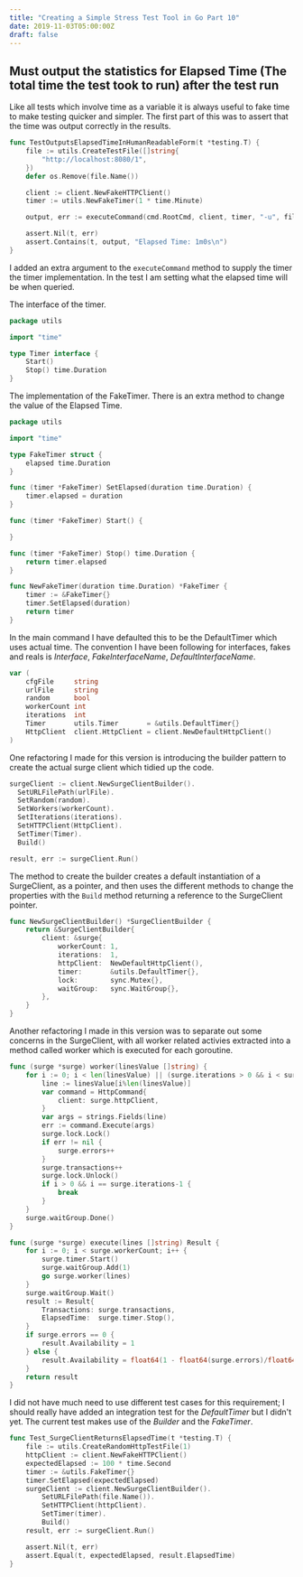 ```yaml
---
title: "Creating a Simple Stress Test Tool in Go Part 10"
date: 2019-11-03T05:00:00Z
draft: false
---
```


## Must output the statistics for Elapsed Time (The total time the test took to run) after the test run

Like all tests which involve time as a variable it is always useful to fake time to make testing quicker and simpler.  The first part of this was to assert that the time was output correctly in the results.

```go
func TestOutputsElapsedTimeInHumanReadableForm(t *testing.T) {
	file := utils.CreateTestFile([]string{
		"http://localhost:8080/1",
	})
	defer os.Remove(file.Name())

	client := client.NewFakeHTTPClient()
	timer := utils.NewFakeTimer(1 * time.Minute)

	output, err := executeCommand(cmd.RootCmd, client, timer, "-u", file.Name(), "-n", "1", "-c", "1")

	assert.Nil(t, err)
	assert.Contains(t, output, "Elapsed Time: 1m0s\n")
}
```

I added an extra argument to the `executeCommand` method to supply the timer the timer implementation.  In the test I am setting what the elapsed time will be when queried.

The interface of the timer.

```go
package utils

import "time"

type Timer interface {
	Start()
	Stop() time.Duration
}
```

The implementation of the FakeTimer.  There is an extra method to change the value of the Elapsed Time.

```go
package utils

import "time"

type FakeTimer struct {
	elapsed time.Duration
}

func (timer *FakeTimer) SetElapsed(duration time.Duration) {
	timer.elapsed = duration
}

func (timer *FakeTimer) Start() {

}

func (timer *FakeTimer) Stop() time.Duration {
	return timer.elapsed
}

func NewFakeTimer(duration time.Duration) *FakeTimer {
	timer := &FakeTimer{}
	timer.SetElapsed(duration)
	return timer
}
```

In the main command I have defaulted this to be the DefaultTimer which uses actual time.  The convention I have been following for interfaces, fakes and reals is *Interface*, *FakeInterfaceName*, *DefaultInterfaceName*.

```go
var (
	cfgFile     string
	urlFile     string
	random      bool
	workerCount int
	iterations  int
	Timer       utils.Timer       = &utils.DefaultTimer{}
	HttpClient  client.HttpClient = client.NewDefaultHttpClient()
)
```

One refactoring I made for this version is introducing the builder pattern to create the actual surge client which tidied up the code.

```go
surgeClient := client.NewSurgeClientBuilder().
  SetURLFilePath(urlFile).
  SetRandom(random).
  SetWorkers(workerCount).
  SetIterations(iterations).
  SetHTTPClient(HttpClient).
  SetTimer(Timer).
  Build()

result, err := surgeClient.Run()
```

The method to create the builder creates a default instantiation of a SurgeClient, as a pointer, and then uses the different methods to change the properties with the `Build` method returning a reference to the SurgeClient pointer.

```go
func NewSurgeClientBuilder() *SurgeClientBuilder {
	return &SurgeClientBuilder{
		client: &surge{
			workerCount: 1,
			iterations:  1,
			httpClient:  NewDefaultHttpClient(),
			timer:       &utils.DefaultTimer{},
			lock:        sync.Mutex{},
			waitGroup:   sync.WaitGroup{},
		},
	}
}
```

Another refactoring I made in this version was to separate out some concerns in the SurgeClient, with all worker related activies extracted into a method called worker which is executed for each goroutine.

```go
func (surge *surge) worker(linesValue []string) {
	for i := 0; i < len(linesValue) || (surge.iterations > 0 && i < surge.iterations); i++ {
		line := linesValue[i%len(linesValue)]
		var command = HttpCommand{
			client: surge.httpClient,
		}
		var args = strings.Fields(line)
		err := command.Execute(args)
		surge.lock.Lock()
		if err != nil {
			surge.errors++
		}
		surge.transactions++
		surge.lock.Unlock()
		if i > 0 && i == surge.iterations-1 {
			break
		}
	}
	surge.waitGroup.Done()
}

func (surge *surge) execute(lines []string) Result {
	for i := 0; i < surge.workerCount; i++ {
		surge.timer.Start()
		surge.waitGroup.Add(1)
		go surge.worker(lines)
	}
	surge.waitGroup.Wait()
	result := Result{
		Transactions: surge.transactions,
		ElapsedTime:  surge.timer.Stop(),
	}
	if surge.errors == 0 {
		result.Availability = 1
	} else {
		result.Availability = float64(1 - float64(surge.errors)/float64(surge.transactions))
	}
	return result
}
```

I did not have much need to use different test cases for this requirement; I should really have added an integration test for the *DefaultTimer* but I didn't yet.  The current test makes use of the *Builder* and the *FakeTimer*.

```go
func Test_SurgeClientReturnsElapsedTime(t *testing.T) {
	file := utils.CreateRandomHttpTestFile(1)
	httpClient := client.NewFakeHTTPClient()
	expectedElapsed := 100 * time.Second
	timer := &utils.FakeTimer{}
	timer.SetElapsed(expectedElapsed)
	surgeClient := client.NewSurgeClientBuilder().
		SetURLFilePath(file.Name()).
		SetHTTPClient(httpClient).
		SetTimer(timer).
		Build()
	result, err := surgeClient.Run()

	assert.Nil(t, err)
	assert.Equal(t, expectedElapsed, result.ElapsedTime)
}
```

